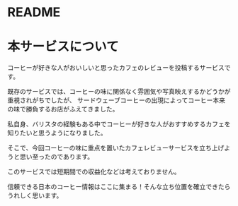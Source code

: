 # README

# 本サービスについて
コーヒーが好きな人がおいしいと思ったカフェのレビューを投稿するサービスです。

既存のサービスでは、コーヒーの味に関係なく雰囲気や写真映えするかどうかが重視されがちでしたが、
サードウェーブコーヒーの出現によってコーヒー本来の味で勝負するお店がふえてきました。

私自身、バリスタの経験もある中でコーヒーが好きな人がおすすめするカフェを知りたいと思うようになりました。

そこで、今回コーヒーの味に重点を置いたカフェレビューサービスを立ち上げようと思い至ったのであります。

このサービスでは短期間での収益化などは考えておりません。

信頼できる日本のコーヒー情報はここに集まる！そんな立ち位置を確立できたらうれしく思います。
